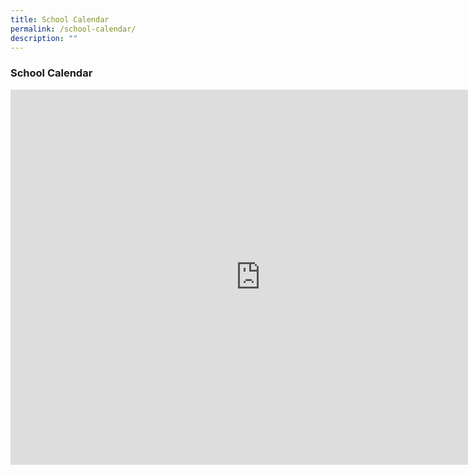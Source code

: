 ```yaml
---
title: School Calendar
permalink: /school-calendar/
description: ""
---
```


### School Calendar
<iframe scrolling="no" frameborder="0" height="600" width="800" style="border: 0" src="https://calendar.google.com/calendar/embed?src=ict.xingnanpri%40gmail.com&amp;ctz=Asia%2FSingapore"></iframe>